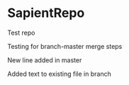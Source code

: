 # SapientRepo
Test repo

Testing for branch-master merge steps

New line added in master

Added text to existing file in branch
